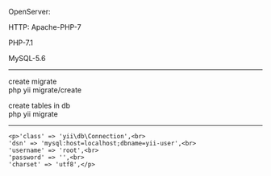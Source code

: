 OpenServer:

<p>HTTP: Apache-PHP-7</p>
<p>PHP-7.1</p>
<p>MySQL-5.6</p>
<hr>

<p>create migrate<br>
    php yii migrate/create <name migrate></p>
    

<p>create tables in db<br>
    php yii migrate</p>
<hr>

    <p>'class' => 'yii\db\Connection',<br>
    'dsn' => 'mysql:host=localhost;dbname=yii-user',<br>
    'username' => 'root',<br>
    'password' => '',<br>
    'charset' => 'utf8',</p>


